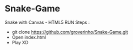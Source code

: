 # Snake-Game
Snake with Canvas - HTML5
RUN Steps :
- git clone https://github.com/groverinho/Snake-Game.git
- Open index.html
- Play XD
